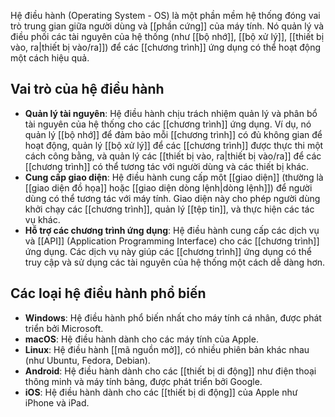 Hệ điều hành (Operating System - OS) là một phần mềm hệ thống đóng vai trò trung gian giữa người dùng và [[phần cứng]] của máy tính. Nó quản lý và điều phối các tài nguyên của hệ thống (như [[bộ nhớ]], [[bộ xử lý]], [[thiết bị vào, ra|thiết bị vào/ra]]) để các [[chương trình]] ứng dụng có thể hoạt động một cách hiệu quả.

## Vai trò của hệ điều hành

- **Quản lý tài nguyên**: Hệ điều hành chịu trách nhiệm quản lý và phân bổ tài nguyên của hệ thống cho các [[chương trình]] ứng dụng. Ví dụ, nó quản lý [[bộ nhớ]] để đảm bảo mỗi [[chương trình]] có đủ không gian để hoạt động, quản lý [[bộ xử lý]] để các [[chương trình]] được thực thi một cách công bằng, và quản lý các [[thiết bị vào, ra|thiết bị vào/ra]] để các [[chương trình]] có thể tương tác với người dùng và các thiết bị khác.
- **Cung cấp giao diện**: Hệ điều hành cung cấp một [[giao diện]] (thường là [[giao diện đồ họa]] hoặc [[giao diện dòng lệnh|dòng lệnh]]) để người dùng có thể tương tác với máy tính. Giao diện này cho phép người dùng khởi chạy các [[chương trình]], quản lý [[tệp tin]], và thực hiện các tác vụ khác.
- **Hỗ trợ các chương trình ứng dụng**: Hệ điều hành cung cấp các dịch vụ và [[API]] (Application Programming Interface) cho các [[chương trình]] ứng dụng. Các dịch vụ này giúp các [[chương trình]] ứng dụng có thể truy cập và sử dụng các tài nguyên của hệ thống một cách dễ dàng hơn.

## Các loại hệ điều hành phổ biến

- **Windows**: Hệ điều hành phổ biến nhất cho máy tính cá nhân, được phát triển bởi Microsoft.
- **macOS**: Hệ điều hành dành cho các máy tính của Apple.
- **Linux**: Hệ điều hành [[mã nguồn mở]], có nhiều phiên bản khác nhau (như Ubuntu, Fedora, Debian).
- **Android**: Hệ điều hành dành cho các [[thiết bị di động]] như điện thoại thông minh và máy tính bảng, được phát triển bởi Google.
- **iOS**: Hệ điều hành dành cho các [[thiết bị di động]] của Apple như iPhone và iPad.